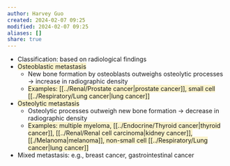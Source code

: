 ```yaml
---
author: Harvey Guo
created: 2024-02-07 09:25
modified: 2024-02-07 09:25
aliases: []
share: true
---
```

- Classification: based on radiological findings 
- <span style="background:rgba(240, 200, 0, 0.2)">Osteoblastic metastasis</span>
	- New bone formation by osteoblasts outweighs osteolytic processes → increase in radiographic density
	- <span style="background:rgba(240, 200, 0, 0.2)">Examples: [[../Renal/Prostate cancer|prostate cancer]], small cell [[../Respiratory/Lung cancer|lung cancer]]</span>
- <span style="background:rgba(240, 200, 0, 0.2)">Osteolytic metastasis</span>
	- Osteolytic processes outweigh new bone formation → decrease in radiographic density
	- <span style="background:rgba(240, 200, 0, 0.2)">Examples: multiple myeloma, [[../Endocrine/Thyroid cancer|thyroid cancer]], [[../Renal/Renal cell carcinoma|kidney cancer]], [[./Melanoma|melanoma]], non-small cell [[../Respiratory/Lung cancer|lung cancer]]</span>
- Mixed metastasis: e.g., breast cancer, gastrointestinal cancer
